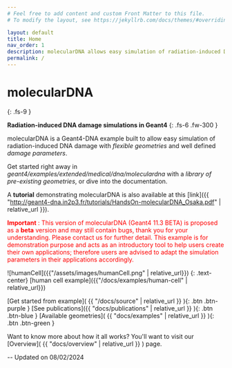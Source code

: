 ```yaml
---
# Feel free to add content and custom Front Matter to this file.
# To modify the layout, see https://jekyllrb.com/docs/themes/#overriding-theme-defaults

layout: default
title: Home
nav_order: 1
description: molecularDNA allows easy simulation of radiation-induced DNA damage with flexible geometries damage parameters.
permalink: /
---
```


# **molecularDNA**
{: .fs-9 }

**Radiation-induced DNA damage simulations in Geant4**
{: .fs-6 .fw-300 }

molecularDNA is a Geant4-DNA example built to allow easy simulation of
radiation-induced DNA damage with *flexible geometries* and well defined
*damage parameters*.

Get started right away in *geant4/examples/extended/medical/dna/moleculardna* with a *library of pre-existing geometries*,
or dive into the documentation.

A **tutorial** demonstrating molecularDNA is also available at this [link]({{ "http://geant4-dna.in2p3.fr/tutorials/HandsOn-molecularDNA_Osaka.pdf" | relative_url }}).

 <span style="color:red">**Important** : This version of molecularDNA (Geant4 11.3 BETA) is proposed as a **beta** version and may still contain bugs, thank you for your understanding.
 Please contact us for further detail. This example is for demonstration purpose and acts as an introductory tool to help users create their own applications;
 therefore users are advised to adapt the simulation parameters in their applications accordingly.</span>

![humanCell]({{"/assets/images/humanCell.png" | relative_url}})
{: .text-center}
[human cell example]({{"/docs/examples/human-cell" | relative_url}})

[Get started from example]( {{ "/docs/source" | relative_url }} ){: .btn .btn-purple }
[See publications]({{ "docs/publications" | relative_url }} ){: .btn .btn-blue }
[Available geometries]( {{ "docs/examples" | relative_url }} ){: .btn .btn-green }

Want to know more about how it all works? You'll want to visit our [Overview]( {{ "docs/overview" | relative_url }} ) page.

--
Updated on 08/02/2024 
